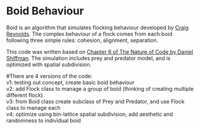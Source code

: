 # Boid Behaviour
Boid is an algorithm that simulates flocking behaviour developed by [Craig Reynolds](https://www.red3d.com/cwr/boids/). The complex behaviour of a flock comes from each boid following three simple rules: cohesion, alignment, separation.

This code was written based on [Chapter 6 of The Nature of Code by Daniel Shiffman](http://natureofcode.com/book/chapter-6-autonomous-agents/). The simulation includes prey and predator model, and is optimized with spatial subdivision.

#There are 4 versions of the code:  
v1: testing out concept, create basic boid behaviour  
v2: add Flock class to manage a group of boid (thinking of creating multiple different flock)  
v3: from Boid class create subclass of Prey and Predator, and use Flock class to manage each  
v4: optimize using bin-lattice spatial subdivision, add aesthetic and randomness to individual boid  
